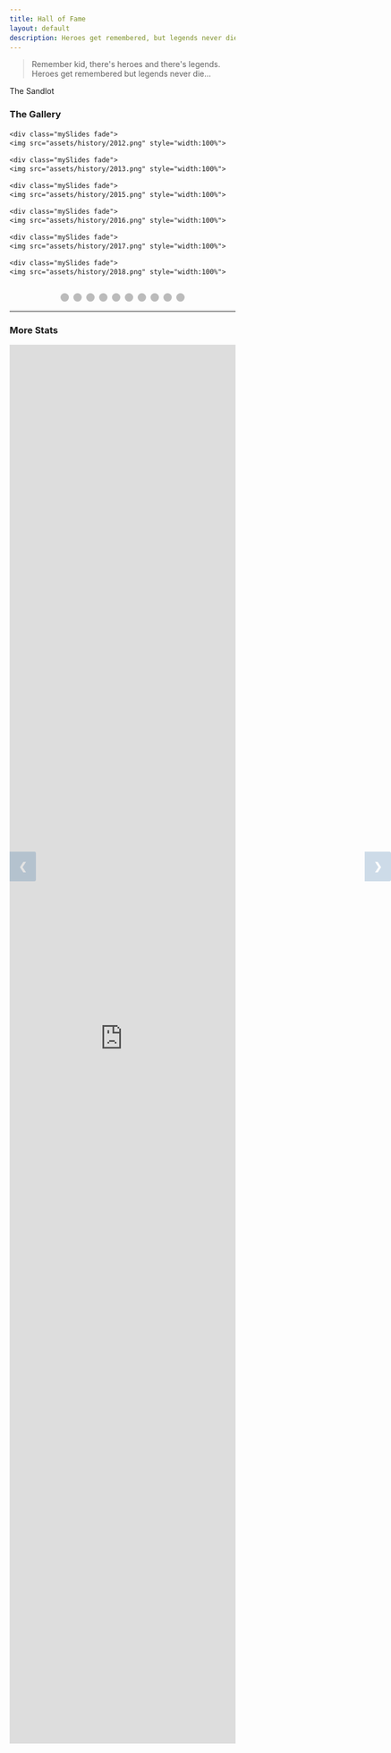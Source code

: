 ```yaml
---
title: Hall of Fame
layout: default
description: Heroes get remembered, but legends never die
---
```

> Remember kid, there's heroes and there's legends. Heroes get remembered but legends never die...

The Sandlot

### The Gallery
<!-- HTML -->

<!-- Slideshow container -->
<div class="slideshow-container">

  <!-- Full-width images with number and caption text -->
  <div class="mySlides fade">
    <img src="assets/history/2009.png" style="width:100%">
  </div>

  <div class="mySlides fade">
    <img src="assets/history/2010.png" style="width:100%">
  </div>

  <div class="mySlides fade">
    <img src="assets/history/2011.png" style="width:100%">
  </div>

    <div class="mySlides fade">
    <img src="assets/history/2012.png" style="width:100%">
  </div>

    <div class="mySlides fade">
    <img src="assets/history/2013.png" style="width:100%">
  </div>

  <div class="mySlides fade">
    <img src="assets/history/2014.png" style="width:100%">
  </div>

    <div class="mySlides fade">
    <img src="assets/history/2015.png" style="width:100%">
  </div>

    <div class="mySlides fade">
    <img src="assets/history/2016.png" style="width:100%">
  </div>

    <div class="mySlides fade">
    <img src="assets/history/2017.png" style="width:100%">
  </div>

    <div class="mySlides fade">
    <img src="assets/history/2018.png" style="width:100%">
  </div>

  <!-- Next and previous buttons -->
  <a class="prev" onclick="plusSlides(-1)">&#10094;</a>
  <a class="next" onclick="plusSlides(1)">&#10095;</a>
</div>
<br>

<!-- The dots/circles -->
<div style="text-align:center">
  <span class="dot" onclick="currentSlide(1)"></span> 
  <span class="dot" onclick="currentSlide(2)"></span> 
  <span class="dot" onclick="currentSlide(3)"></span>
  <span class="dot" onclick="currentSlide(4)"></span>
  <span class="dot" onclick="currentSlide(5)"></span> 
  <span class="dot" onclick="currentSlide(6)"></span> 
  <span class="dot" onclick="currentSlide(7)"></span> 
  <span class="dot" onclick="currentSlide(8)"></span>
  <span class="dot" onclick="currentSlide(9)"></span>
  <span class="dot" onclick="currentSlide(10)"></span> 
</div>

<!-- CSS -->
<style>
* {box-sizing:border-box}

/* Slideshow container */
.slideshow-container {
  max-width: 1000px;
  position: relative;
  margin: auto;
}

/* Hide the images by default */
.mySlides {
  display: none;
}

/* Next & previous buttons */
.prev, .next {
  cursor: pointer;
  position: absolute;
  top: 40%;
  width: auto;
  margin-top: -22px;
  padding: 16px;
  background-color: #145998;
  color: white;
  font-weight: bold;
  font-size: 18px;
  transition: 0.6s ease;
  border-radius: 0 3px 3px 0;
  user-select: none;
  opacity: 0.2;
}

/* Position the "next button" to the right */
.next {
  right: 0;
  background-color: #145998;
  color: white;
}

/* On hover, add a black background color with a little bit see-through */
.prev:hover, .next:hover {
  background-color: rgba(0,0,0,0.8);
  opacity: 0.7;
}

/* Caption text */
.text {
  color: #f2f2f2;
  font-size: 15px;
  padding: 8px 12px;
  position: absolute;
  bottom: 8px;
  width: 100%;
  text-align: center;
}

/* Number text (1/3 etc) */
.numbertext {
  color: #f2f2f2;
  font-size: 12px;
  padding: 8px 12px;
  position: absolute;
  top: 0;
}

/* The dots/bullets/indicators */
.dot {
  cursor: pointer;
  height: 15px;
  width: 15px;
  margin: 0 2px;
  background-color: #bbb;
  border-radius: 50%;
  display: inline-block;
  transition: background-color 0.6s ease;
}

.round {
  border-radius: 50%;
}

.active, .dot:hover {
  background-color: #145998;
}

/* Fading animation */
.fade {
  -webkit-animation-name: fade;
  -webkit-animation-duration: 1.5s;
  animation-name: fade;
  animation-duration: 1.5s;
}

@-webkit-keyframes fade {
  from {opacity: .4} 
  to {opacity: 1}
}

@keyframes fade {
  from {opacity: .4} 
  to {opacity: 1}
}

</style>

<script>
var slideIndex = 1;
showSlides(slideIndex);

// Next/previous controls
function plusSlides(n) {
  showSlides(slideIndex += n);
}

// Thumbnail image controls
function currentSlide(n) {
  showSlides(slideIndex = n);
}

function showSlides(n) {
  var i;
  var slides = document.getElementsByClassName("mySlides");
  var dots = document.getElementsByClassName("dot");
  if (n > slides.length) {slideIndex = 1} 
  if (n < 1) {slideIndex = slides.length}
  for (i = 0; i < slides.length; i++) {
      slides[i].style.display = "none"; 
  }
  for (i = 0; i < dots.length; i++) {
      dots[i].className = dots[i].className.replace(" active", "");
  }
  slides[slideIndex-1].style.display = "block"; 
  dots[slideIndex-1].className += " active";
}

function getDocHeight(doc) {
    doc = doc || document;
    // stackoverflow.com/questions/1145850/
    var body = doc.body, html = doc.documentElement;
    var height = Math.max( body.scrollHeight, body.offsetHeight, 
        html.clientHeight, html.scrollHeight, html.offsetHeight );
    return height;
}

function setIframeHeight(id) {
    var ifrm = document.getElementById(id);
    var doc = ifrm.contentDocument? ifrm.contentDocument: 
        ifrm.contentWindow.document;
    ifrm.style.visibility = 'hidden';
    ifrm.style.height = "10px"; // reset to minimal height ...
    // IE opt. for bing/msn needs a bit added or scrollbar appears
    ifrm.style.height = getDocHeight( doc ) + 4 + "px";
    ifrm.style.visibility = 'visible';
}
</script>
___
### More Stats
<iframe width="100%" height="2500" src="https://docs.google.com/document/d/e/2PACX-1vSlckACxhRvbsB4uTtMMaELXGJUQkGKjXnEhSdT856NJHjZ6p0VBE1slxFGgYY3v4kbqH2y-3jVjX_X/pub?embedded=true" frameborder="0" allowfullscreen="allowfullscreen"></iframe>